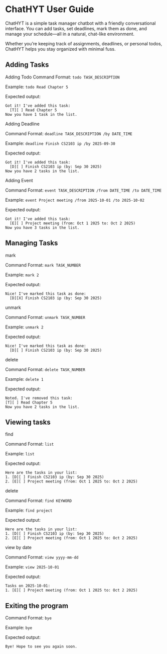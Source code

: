 # ChatHYT User Guide

ChatHYT is a simple task manager chatbot with a friendly conversational interface. You can add tasks, set deadlines, mark them as done, and manage your schedule—all in a natural, chat-like environment.

Whether you’re keeping track of assignments, deadlines, or personal todos, ChatHYT helps you stay organized with minimal fuss.

## Adding Tasks

Adding Todo 
Command Format: `todo TASK_DESCRIPTION`

Example: `todo Read Chapter 5`

Expected output:
```
Got it! I've added this task:
  [T][ ] Read Chapter 5
Now you have 1 task in the list.
```

Adding Deadline

Command Format: `deadline TASK_DESCRIPTION /by DATE_TIME`

Example: `deadline Finish CS2103 ip /by 2025-09-30`

Expected output:
```
Got it! I've added this task:
  [D][ ] Finish CS2103 ip (by: Sep 30 2025)
Now you have 2 tasks in the list.
```

Adding Event

Command Format: `event TASK_DESCRIPTION /from DATE_TIME /to DATE_TIME`

Example: `event Project meeting /from 2025-10-01 /to 2025-10-02`

Expected output:
```
Got it! I've added this task:
  [E][ ] Project meeting (from: Oct 1 2025 to: Oct 2 2025)
Now you have 3 tasks in the list.
```

## Managing Tasks

mark
   
Command Format: `mark TASK_NUMBER`

Example: `mark 2`

Expected output:
```
Nice! I've marked this task as done:
  [D][X] Finish CS2103 ip (by: Sep 30 2025)
```
unmark

Command Format: `unmark TASK_NUMBER`

Example: `unmark 2`

Expected output:

```
Nice! I've marked this task as done:
  [D][ ] Finish CS2103 ip (by: Sep 30 2025)
```

delete

Command Format: `delete TASK_NUMBER`

Example: `delete 1`

Expected output:

```
Noted. I've removed this task:
[T][ ] Read Chapter 5
Now you have 2 tasks in the list.
```

## Viewing tasks

find

Command Format: `list`

Example: `list`

Expected output:

```
Here are the tasks in your list:
1. [D][ ] Finish CS2103 ip (by: Sep 30 2025)
2. [E][ ] Project meeting (from: Oct 1 2025 to: Oct 2 2025)
```

delete

Command Format: `find KEYWORD`

Example: `find project`

Expected output:

```
Here are the tasks in your list:
1. [D][ ] Finish CS2103 ip (by: Sep 30 2025)
2. [E][ ] Project meeting (from: Oct 1 2025 to: Oct 2 2025)
```
view by date

Command Format: `view yyyy-mm-dd`

Example: `view 2025-10-01`

Expected output:

```
Tasks on 2025-10-01:
1. [E][ ] Project meeting (from: Oct 1 2025 to: Oct 2 2025)
```

## Exiting the program

Command Format: `bye`

Example: `bye`

Expected output:

```
Bye! Hope to see you again soon.
```